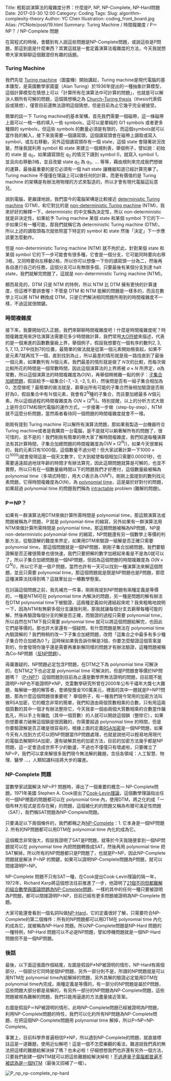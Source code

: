 Title: 輕鬆談演算法的複雜度分界：什麼是P, NP, NP-Complete, NP-Hard問題
Date: 2017-03-30 12:00
Category: Coding
Tags: 
Slug: algorithm-complexity-theory
Author: YC Chen
Illustration: coding_front_board.jpg
Alias: /YCNote/post/19.html
Summary: Turing Machine / 時間複雜度 / P＝NP？ / NP-Complete 問題


在寫程式的時候，會聽到有人說這些問題是NP-Complete問題，或說這些是P問題，那這到底是什麼東西？其實這就是一套定義演算法複雜度的方法，今天我就想帶大家來聊聊這個艱澀但有趣的話題。

### Turing Machine

我們先從 [Turing machine](https://en.wikipedia.org/wiki/Turing_machine)（圖靈機）開始講起，Turing machine是現代電腦的基本雛型，是英國數學家圖靈（Alan Turing）於1936年提出的一種抽象計算模型，這個計算模型在猜想上可以「計算所有在演算法中可計算的問題」，也就是可以解決人類所有可解的問題，這個猜想稱之為 [Church–Turing thesis](https://en.wikipedia.org/wiki/Church–Turing_thesis)（thesis代表假設或猜想），僅管目前還無法證明這個猜想，但是目前為止它幾乎完全被接受。

簡單的談一下 Turing machine的基本架構，首先我們需要一個磁帶，這一條磁帶上面可以一格一格的填入一些 symbols，這可以是單純的 0/1 symbols 或者更多種類的 symbols，但這些 symbols 的數量必須是有限的，而這個symbols就可以當作我的輸入，接下來我需要一個讀寫頭，這個讀寫頭會在磁帶上讀取或寫入 symbol，或左右移動，另外這個讀寫頭存有一個 state，這個 state 會隨著狀況改變，然後我就利用 symbol 和 state 來建立一個規則表，舉個例子，譬如說：初始的 state 是 $q_0$，如果讀寫頭在 $q_0$ 的情況下讀到 symbol 0，就寫入 symbol 1，並且向右移動3格，並且改變 state $q_0$ 為 $q_1$，... 等等，藉由規則來完成我們想做的運算，最後最重要的是它必須有一個 halt state 讓機器知道已經計算完畢了。Turing machine 不僅僅在理論上可以做任何的計算，而更有價值的是 Turing machine 的架構是有辦法用物理的方式來製造的，所以才會有現代電腦這玩意兒。

說到電腦，更嚴謹地說，我們當今的電腦架構是比較接近 [deterministic Turing machine](https://en.wikipedia.org/wiki/Turing_machine) (DTM)，和它對比的是 [non-deterministic Turing machine](https://en.wikipedia.org/wiki/Non-deterministic_Turing_machine) (NTM)，我來好好的解釋一下，deterministic 的中文稱為決定性，所以 non-deterministic 就是非決定性，如果給予 Turing machine 某個 state 和某個 symbol 下它的下一步如果只有一種可能，那我們就稱它為 deterministic Turing machine (DTM)，所以上述的讀取頭每次就依照當下特定的 symbol 和 state 然後「決定」下一步應該要怎麼動作。

但是 non-deterministic Turing machine (NTM) 就不拘於此，針對某個 state 和某個 symbol 它的下一步可能會有很多種，它會是一個分支，它可能同時要向右移3格，又同時要向左移動2格，所以你可以想像一下你的讀寫頭一分為二，然後再各自進行自己的任務，這個分支可以有無限多個，只要最後有某個分支到達 halt state，我們就解完問題了，這就是 non-deterministic Turing machine (NTM)。

顯而易見的，DTM 只是 NTM 的特例，所以 NTM 比 DTM 擁有更快的計算速度，但這裡不要誤會喔！不管是 DTM 和 NTM 能解的問題是一樣多的，而且在數學上可以將 NTM 轉換成 DTM，只是它們解決相同問題所用到的時間複雜度不一樣，不過這就很關鍵。

### 時間複雜度

接下來，我要開始切入正題，我們來聊聊時間複雜度吧！什麼是時間複雜度呢？時間複雜度用來評估演算法需要花多少時間做計算，我們常用[大O符號](https://zh.wikipedia.org/wiki/大O符号)來描述，代表的是一個漸進的函數數量級上界，舉個例子，假設我想要在一個有序的數列$2,3,5,7,13,27$中找到$7$的位置，最簡單的做法就是從第一個元素開始檢查起，如果不是元素$7$就再找下一個，直到找到為止，所以最差的情形就是我一路找直到了最後一個元素，如果數列有$Ｎ$個元素，我們最差的情形就是做了$Ｎ$次的比較，而每次做比較所花的時間是一個常數時間，因此這個演算法的上界將被 $a×N$ 所界定，$a$為常數，所以這個演算法的時間複雜度為$O(N)$，再舉個稍微難一點的例子：[子集合加總問題](https://en.wikipedia.org/wiki/Subset_sum_problem)，假設給予一組集合$\{−7, −3, −2, 5, 8\}$，然後問是否有一組子集合相加為$0$，怎麼做呢？最簡單的做法就是，窮舉出所有可能的子集合然後相加驗證是否剛好為0，假設集合中有Ｎ個元素，我會有$2^N$種的子集合，而且要加總最多$Ｎ$個元素，所以這個過程的時間複雜度為 $O(N×(2^N))$。特別提醒，以上的分析方式大致上是符合DTM和現代電腦的運作方式，一步接著一步做（step-by-step），NTM就不這麼分析問題，當然兩者看待同一個問題的時間複雜度就會不一樣。

剛剛有提到 Turing machine 可以解所有演算法問題，那如果我製造一台機器符合 Turing machine或者是我購買一台電腦，是不是就可以躺著解所有的問題了，很可惜的，並不是的！我們剛剛有簡單的帶大家了解時間複雜度，我們知道每種演算法有其計算時間，子集合加總問題的時間複雜度為$O(N×(2^N))$，如果今天很單純的，我的元素只有$1000$個，這個數量不過分吧！但大家試著計算一下$1000 ×(2^{1000})$就會發現這是一個天文數字，它大到縱使每個相加只需要$0.00001$秒，也需要遠遠超過地球年齡的時間才有辦法算完，因此這類問題就算是可解的，也並不實際，所以只有在一個數量級時間以下的問題我們才好應付，這個數量級被稱為 polynomial time（多項式時間），用大$Ｏ$表示為$Ｏ(N^k)$，剛剛上面提到的數列找元素問題，它得時間複雜度為$O(N)$，為 [polynomial time](https://zh.wikipedia.org/wiki/多項式時間)，這是屬於好對付的問題，如果超過 polynomial time 的問題我們稱為 [intractable](https://en.wikipedia.org/wiki/Intractability_(complexity)) problem (難解的問題)。

### P＝NP？

如果有一群演算法用DTM來做計算所需時間是 polynomial time，那這類演算法或問題被稱為Ｐ問題，Ｐ就是 polynomial-time 的縮寫，另外如果有一群演算法用NTM來做計算所需時間是 polynomial time，那這類問題被稱為NP問題，NP是 non-deterministic polynomial-time 的縮寫，NP問題還有另一個數學上等價的判斷方法，從驗證解的難度來界定，如果用DTM來驗證一組解是否正確只需要 polynomial time，那這個問題就是一個NP問題，剛剛子集合加總問題，我們要驗證解是否正確很簡單也很快速，我們只要把解的數字加總起來看是不是為$0$就可以了，所以子集合加總問題是一個NP問題，但因為這個問題的時間複雜度為 $O(N×(2^N))$，所以它不是一個Ｐ問題，當然也許有一天可以找到一種演算法來解這個問題，並且只需要 polynomial time，那這個問題就是既是NP問題也是P問題，那麼這種演算法找得到嗎？這就牽扯出一樁數學懸案。

在討論這個問題之前，我先補充一件事，剛剛我提到NP問題有兩種定義是等價的，一種是NTM可在 polynomial time 內解決的問題，另一種是問題的解有辦法在DTM polynomial time下被驗證，這兩種定義如何連結起來呢？我來粗略地說明一下，因為NTM有無窮多個分支讓我利用，那我就讓每個分支去窮舉每種可能的解，然後再驗證每個分支的解是否正確，而驗證的過程只需要 polynomial time，所以自然在NTM下我只需要 polynomial time 就可以將這個問題給解完，也因此它們是等價的。那也許大家還有一個疑問，有什麼問題是無法在 polynomial time 內驗證解的？我們稍稍的改一下子集合加總問題，改問「這集合之中最多有多少種子集合符合加總為$0$ ?」這時候如果我告訴你解是$3$個，你要怎麼驗證這個答案是對的，你會發現你幾乎還是需要再重新解同樣的問題才有辦法驗證，這種問題被稱為Co-NP問題（[反NP問題](https://zh.wikipedia.org/wiki/反NP)）。

毋庸置疑的，NP問題必定包含P問題，在DTM之下為 polynomial time 可解決的，在NTM之下也必定是 polynomial time 可解決的，但是P問題會等價於NP問題嗎？（[P=NP?](https://en.wikipedia.org/wiki/P_versus_NP_problem)）這個問題到目前為止還是數學界無法證明的問題，目前既不能證明P=NP也不能證明P≠NP，克雷數學研究所曾在2000年公布千禧年大獎七大難題，每解破一題的解答者，會頒發獎金100萬美元，裡面的其中一題就是P=NP?問題，那為什麼這個問題很重要呢？ 舉個例子，有一種我們現今常用的加密方法叫做RSA加密，它的概念非常的簡單，我們知道由兩個質數相乘的合數，只有用這兩個質數的其中一個才有辦法整除它，今天我拿一個由兩個大質數相乘的合數當作鑰匙孔，所以手上有鑰匙（其中一個質數）的人就可以開啟這個鎖（整除它），如果你想要暴力破解這個鎖是很困難的，你需要超過 polynomial time 的時間，但是你要驗證解是否正確是很容易的，根據上面的定義[RSA加密](https://zh.wikipedia.org/wiki/RSA加密演算法)是一個NP問題，如果今天有人找到方式可以把NP問題當作P問題處理，也就是說他可以輕易地用現代的電腦去解開RSA加密，還有破解其他的加密方法，目前的加密方法幾乎都是NP問題，這一定會造成世界不少的動盪，不過也不僅僅只有壞處啦，只要確立了NP=P，我們可以拿來解很多我們現今無法解的難題，含括各領域：人工智慧、物理、醫學 ...，人類知識科技將大步的躍進。

### NP-Complete 問題

當數學家試圖解決 NP=P? 問題時，導出了一個重要的概念— NP-Complete問題。1971年美國 Stephen A. Cook提出了[Cook-Levin理論](https://zh.wikipedia.org/wiki/Cook-Levin理論)，這個數學理論指出任何一個NP裡面的問題都可以在 polynomial time 內，使用DTM，將之化約成「一個布林方程式是否存在解」的問題，這個被化約的問題又稱為布爾可滿足性問題（SAT），我們稱SAT問題為NP-Complete問題。

只要滿足以下兩個條件的，我們都稱之為[NP-Complete](https://en.wikipedia.org/wiki/NP-completeness)：1. 它本身是一個NP問題  2. 所有的NP問題都可以用DTM在 polynomial time 內化約成為它。

這個概念非常強大，假設我證明了SAT是P問題，就等於今天我隨便拿到一個NP問題就可以在 polynomial time 內把問題轉換成SAT，然後再用 polynomial time 把SAT解掉，所以所有的NP問題都只是P問題了，也就是P=NP，因此NP-Complete問題就是解決 P=NP 的關鍵，如果可以證明NP-Complete問題為P問題，就可以間接證明P=NP。

NP-Complete 問題不只有SAT一種，在Cook提出Cook-Levin理論的隔一年，1972年，Richard Karp將這個想法往前推進了一步，他證明了[21個不同但都難解的組合數學與圖論問題為NP-Complete問題](https://zh.wikipedia.org/wiki/卡普的二十一個NP-完全問題)，一樣的其中的任何一種只要被證明為P問題，都可以間接證明P=NP，目前已經有更多問題被證明為NP-Complete 問題。

大家可能還會看到一個名詞叫做[NP-Hard](https://en.wikipedia.org/wiki/NP-hardness)，它的定義很好了解，只需要符合NP-Complete的第二個條件：所有的NP問題都可以用DTM在 polynomial time 內化約成為它，就被稱為NP-Hard 問題。所以NP-Complete問題是NP-Hard 問題的一種特例，NP-Hard 問題可以不必是NP問題，譬如停機問題就是一個NP-Hard 問題但不是一個NP問題。

### 後話

最後，以下面這張圖作個結尾，左圖是假設P≠NP被證明的情形，NP-Hard有兩個部分，一個部分它同時是個NP問題，另外一部分則不是，所謂的NP問題就是可以用NTM在 polynomial time內給解掉的問題，另外其解的驗證必定能用DTM在 polynomial time內完成，兩種定義是等價的，有一部分的NP問題是屬於P問題，這些問題大部分都是易解的，有另外一部分的NP問題為NP-Complete問題，這些問題被視為難解的問題，我們只能用逼進的方法盡量接近答案。

右圖是假設P＝NP被證明的情形，此時NP-Complete問題已經被證明為P問題，利用NP-Complete問題的特性，我們可以化約所有NP問題為NP-Complete問題，在把這個NP-Complete問題用 polynomial time 解掉，所以P=NP=NP-Complete。

事實上，目前科學界普遍相信P≠NP，所以遇到NP-Complete的問題，就直接標註這是一道難題，使用近似解吧！這是一個不怎麼樂觀的看法，難道說我們真的無法把這樣的難題給解決掉了嗎？也未必啦！仔細想想我們也許還有另外一個方法，只要我們創建一個NTM就可以把這些難題給解決掉啦！[不過連量子電腦都普遍不被認為是一個NTM](https://en.m.wikipedia.org/wiki/BQP)（最後又回補了一槍）。

![P_np_np-complete_np-hard](https://upload.wikimedia.org/wikipedia/commons/thumb/a/a0/P_np_np-complete_np-hard.svg/800px-P_np_np-complete_np-hard.svg.png)

